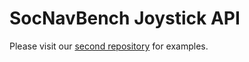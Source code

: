 # SocNavBench Joystick API

Please visit our [second repository](https://github.com/CMU-TBD/SocNavBench-baselines) for examples.